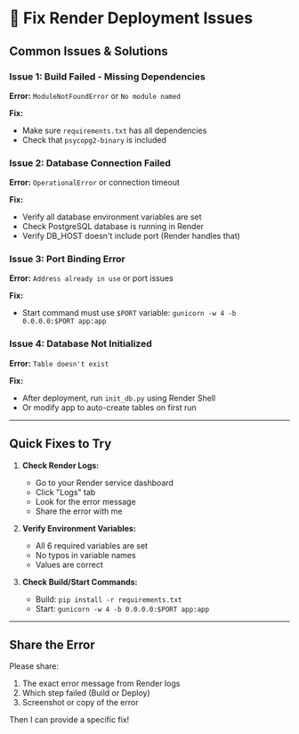 # 🔧 Fix Render Deployment Issues

## Common Issues & Solutions

### Issue 1: Build Failed - Missing Dependencies
**Error:** `ModuleNotFoundError` or `No module named`

**Fix:**
- Make sure `requirements.txt` has all dependencies
- Check that `psycopg2-binary` is included

### Issue 2: Database Connection Failed
**Error:** `OperationalError` or connection timeout

**Fix:**
- Verify all database environment variables are set
- Check PostgreSQL database is running in Render
- Verify DB_HOST doesn't include port (Render handles that)

### Issue 3: Port Binding Error
**Error:** `Address already in use` or port issues

**Fix:**
- Start command must use `$PORT` variable: `gunicorn -w 4 -b 0.0.0.0:$PORT app:app`

### Issue 4: Database Not Initialized
**Error:** `Table doesn't exist`

**Fix:**
- After deployment, run `init_db.py` using Render Shell
- Or modify app to auto-create tables on first run

---

## Quick Fixes to Try

1. **Check Render Logs:**
   - Go to your Render service dashboard
   - Click "Logs" tab
   - Look for the error message
   - Share the error with me

2. **Verify Environment Variables:**
   - All 6 required variables are set
   - No typos in variable names
   - Values are correct

3. **Check Build/Start Commands:**
   - Build: `pip install -r requirements.txt`
   - Start: `gunicorn -w 4 -b 0.0.0.0:$PORT app:app`

---

## Share the Error

Please share:
1. The exact error message from Render logs
2. Which step failed (Build or Deploy)
3. Screenshot or copy of the error

Then I can provide a specific fix!




